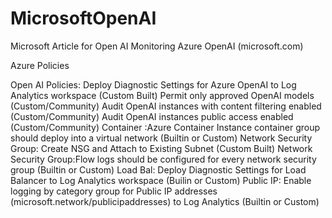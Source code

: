 # MicrosoftOpenAI

Microsoft Article for Open AI
Monitoring Azure OpenAI (microsoft.com)

Azure Policies

Open AI Policies:
Deploy Diagnostic Settings for Azure OpenAI to Log Analytics workspace (Custom Built)
Permit only approved OpenAI models (Custom/Community)
Audit OpenAI instances with content filtering enabled (Custom/Community)
Audit OpenAI instances public access enabled (Custom/Community)
Container :Azure Container Instance container group should deploy into a virtual network (Builtin or Custom)
Network Security Group: Create NSG and Attach to Existing Subnet (Custom Built)
Network Security Group:Flow logs should be configured for every network security group (Builtin or Custom)
Load Bal: Deploy Diagnostic Settings for Load Balancer to Log Analytics workspace (Builin or Custom)
Public IP: Enable logging by category group for Public IP addresses (microsoft.network/publicipaddresses) to Log Analytics (Builtin or Custom)
